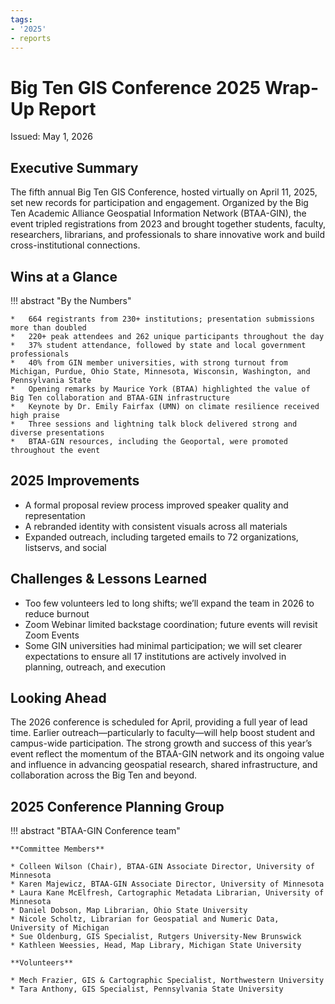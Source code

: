 ```yaml
---
tags:
- '2025'
- reports
---
```


# Big Ten GIS Conference 2025 Wrap-Up Report

Issued: May 1, 2026

## Executive Summary

The fifth annual Big Ten GIS Conference, hosted virtually on April 11, 2025, set new records for participation and engagement. Organized by the Big Ten Academic Alliance Geospatial Information Network (BTAA-GIN), the event tripled registrations from 2023 and brought together students, faculty, researchers, librarians, and professionals to share innovative work and build cross-institutional connections.

## Wins at a Glance

!!! abstract  "By the Numbers"
    
    *   664 registrants from 230+ institutions; presentation submissions more than doubled
    *   220+ peak attendees and 262 unique participants throughout the day
    *   37% student attendance, followed by state and local government professionals
    *   40% from GIN member universities, with strong turnout from Michigan, Purdue, Ohio State, Minnesota, Wisconsin, Washington, and Pennsylvania State
    *   Opening remarks by Maurice York (BTAA) highlighted the value of Big Ten collaboration and BTAA-GIN infrastructure
    *   Keynote by Dr. Emily Fairfax (UMN) on climate resilience received high praise
    *   Three sessions and lightning talk block delivered strong and diverse presentations
    *   BTAA-GIN resources, including the Geoportal, were promoted throughout the event

## 2025 Improvements

* A formal proposal review process improved speaker quality and representation
* A rebranded identity with consistent visuals across all materials
* Expanded outreach, including targeted emails to 72 organizations, listservs, and social

## Challenges & Lessons Learned

* Too few volunteers led to long shifts; we’ll expand the team in 2026 to reduce burnout
* Zoom Webinar limited backstage coordination; future events will revisit Zoom Events 
* Some GIN universities had minimal participation; we will set clearer expectations to ensure all 17 institutions are actively involved in planning, outreach, and execution

## Looking Ahead

The 2026 conference is scheduled for April, providing a full year of lead time. Earlier outreach—particularly to faculty—will help boost student and campus-wide participation.
The strong growth and success of this year’s event reflect the momentum of the BTAA-GIN network and its ongoing value and influence in advancing geospatial research, shared infrastructure, and collaboration across the Big Ten and beyond.

## 2025 Conference Planning Group

!!! abstract  "BTAA-GIN Conference team"

    **Committee Members**
    
    * Colleen Wilson (Chair), BTAA-GIN Associate Director, University of Minnesota
    * Karen Majewicz, BTAA-GIN Associate Director, University of Minnesota
    * Laura Kane McElfresh, Cartographic Metadata Librarian, University of Minnesota
    * Daniel Dobson, Map Librarian, Ohio State University
    * Nicole Scholtz, Librarian for Geospatial and Numeric Data, University of Michigan
    * Sue Oldenburg, GIS Specialist, Rutgers University-New Brunswick
    * Kathleen Weessies, Head, Map Library, Michigan State University

    **Volunteers**
    
    * Mech Frazier, GIS & Cartographic Specialist, Northwestern University
    * Tara Anthony, GIS Specialist, Pennsylvania State University
